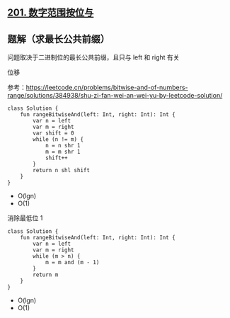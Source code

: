 ## [201. 数字范围按位与](https://leetcode.cn/problems/bitwise-and-of-numbers-range/description/)

## 题解（求最长公共前缀）

问题取决于二进制位的最长公共前缀，且只与 left 和 right 有关

位移

参考：https://leetcode.cn/problems/bitwise-and-of-numbers-range/solutions/384938/shu-zi-fan-wei-an-wei-yu-by-leetcode-solution/

```
class Solution {
    fun rangeBitwiseAnd(left: Int, right: Int): Int {
        var n = left
        var m = right
        var shift = 0
        while (n != m) {
            n = n shr 1
            m = m shr 1
            shift++
        }
        return n shl shift
    }
}
```

- O(lgn)
- O(1)

消除最低位 1

```
class Solution {
    fun rangeBitwiseAnd(left: Int, right: Int): Int {
        var n = left
        var m = right
        while (m > n) {
            m = m and (m - 1)
        }
        return m
    }
}
```

- O(lgn)
- O(1)
